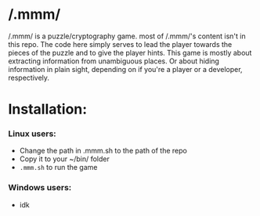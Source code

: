 # /.mmm/
/.mmm/ is a puzzle/cryptography game. most of /.mmm/'s content isn't in this repo. The code here simply serves to lead the player towards the pieces of the puzzle and to give the player hints.
This game is mostly about extracting information from unambiguous places. Or about hiding information in plain sight, depending on if you're a player or a developer, respectively.

# Installation:
### Linux users:
- Change the path in .mmm.sh to the path of the repo 
- Copy it to your ~/bin/ folder
- `.mmm.sh` to run the game

### Windows users:
- idk

